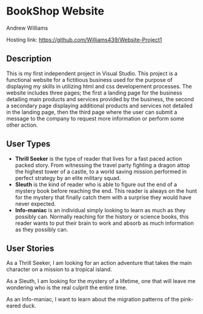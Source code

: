 # BookShop Website

Andrew Williams 

Hosting link: https://github.com/Williams439/Website-Project1

## Description

This is my first independent project in Visual Studio. This project is a functional website for a fictitious business used for the purpose of displaying my skills in utilizing html and css developement processes. The website includes three pages; the first a landing page for the business detailing main products and services provided by the business, the second a secondary page displaying additional products and services not detailed in the landing page, then the third page where the user can submit a message to the company to request more information or perform some other action. 

## User Types 

- **Thrill Seeker** is the type of reader that lives for a fast paced action packed story. From witnessing the travel party fighting a dragon attop the highest tower of a castle, to a world saving mission performed in perfect strategy by an elite military squad. 
- **Sleuth** is the kind of reader who is able to figure out the end of a mystery book before reaching the end. This reader is always on the hunt for the mystery that finally catch them with a surprise they would have never expected. 
- **Info-maniac** is an individual simply looking to learn as much as they possibly can. Normally reaching for the history or science books, this reader wants to put their brain to work and absorb as much information as they possibly can. 

## User Stories

As a Thrill Seeker, I am looking for an action adventure that takes the main character on a mission to a tropical island. 

As a Sleuth, I am looking for the mystery of a lifetime, one that will leave me wondering who is the real culprit the entire time.

As an Info-maniac, I want to learn about the migration patterns of the pink-eared duck. 



